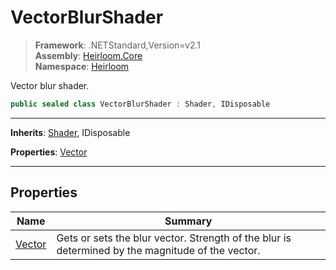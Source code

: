 # VectorBlurShader

> **Framework**: .NETStandard,Version=v2.1  
> **Assembly**: [Heirloom.Core][0]  
> **Namespace**: [Heirloom][0]  

Vector blur shader.

```cs
public sealed class VectorBlurShader : Shader, IDisposable
```

--------------------------------------------------------------------------------

**Inherits**: [Shader][1], IDisposable

**Properties**: [Vector][2]

--------------------------------------------------------------------------------

## Properties

| Name        | Summary                                                                                          |
|-------------|--------------------------------------------------------------------------------------------------|
| [Vector][2] | Gets or sets the blur vector. Strength of the blur is determined by the magnitude of the vector. |

[0]: ..\Heirloom.Core.md
[1]: Heirloom.Shader.md
[2]: Heirloom.VectorBlurShader.Vector.md
